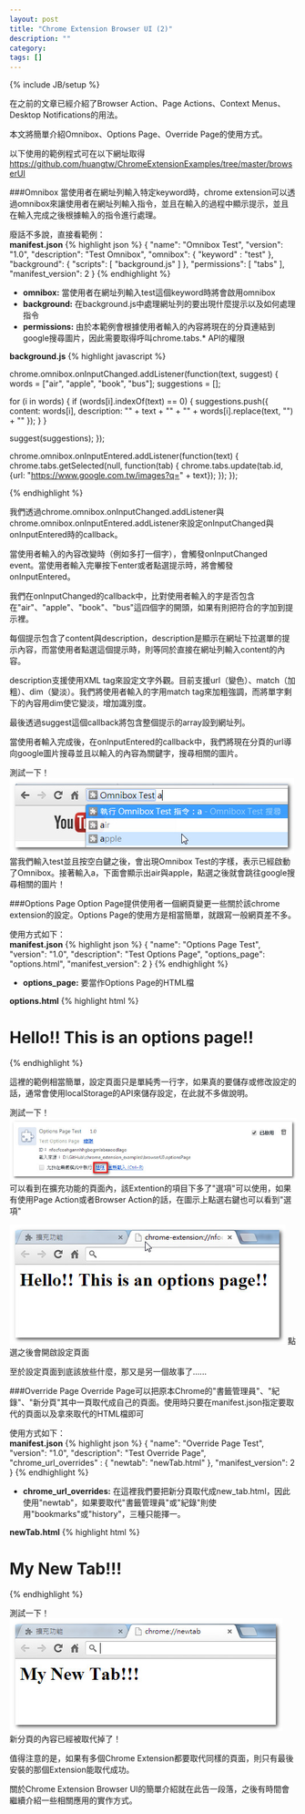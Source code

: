 ```yaml
---
layout: post
title: "Chrome Extension Browser UI (2)"
description: ""
category: 
tags: []
---
```

{% include JB/setup %}

在之前的文章已經介紹了Browser Action、Page Actions、Context Menus、Desktop Notifications的用法。

本文將簡單介紹Omnibox、Options Page、Override Page的使用方式。
<!--more-->
以下使用的範例程式可在以下網址取得   
<https://github.com/huangtw/ChromeExtensionExamples/tree/master/browserUI>

###Omnibox
當使用者在網址列輸入特定keyword時，chrome extension可以透過omnibox來讓使用者在網址列輸入指令，並且在輸入的過程中顯示提示，並且在輸入完成之後根據輸入的指令進行處理。

廢話不多說，直接看範例：   
**manifest.json**
{% highlight json %}
{
  "name": "Omnibox Test",
  "version": "1.0",
  "description": "Test Omnibox",
  "omnibox": {
    "keyword" : "test"
  },
  "background": {
    "scripts": [
      "background.js"
    ]
  },
  "permissions": [
    "tabs"
  ],
  "manifest_version": 2
}
{% endhighlight %}

- **omnibox:** 當使用者在網址列輸入test這個keyword時將會啟用omnibox
- **background:** 在background.js中處理網址列的要出現什麼提示以及如何處理指令
- **permissions:** 由於本範例會根據使用者輸入的內容將現在的分頁連結到google搜尋圖片，因此需要取得呼叫chrome.tabs.* API的權限

**background.js**
{% highlight javascript %}

chrome.omnibox.onInputChanged.addListener(function(text, suggest) {
  words = ["air", "apple", "book", "bus"];
  suggestions = [];

  for (i in words) {
    if (words[i].indexOf(text) == 0) {
      suggestions.push({
        content: words[i],
        description: "<match>" + text + "</match>" + "<dim>" + words[i].replace(text, "") + "</dim>"
      });
    }
  }

  suggest(suggestions);
});

chrome.omnibox.onInputEntered.addListener(function(text) {
  chrome.tabs.getSelected(null, function(tab) {
    chrome.tabs.update(tab.id, {url: "https://www.google.com.tw/images?q=" + text});
  });
});

{% endhighlight %}

我們透過chrome.omnibox.onInputChanged.addListener與chrome.omnibox.onInputEntered.addListener來設定onInputChanged與onInputEntered時的callback。

當使用者輸入的內容改變時（例如多打一個字），會觸發onInputChanged event。當使用者輸入完畢按下enter或者點選提示時，將會觸發onInputEntered。

我們在onInputChanged的callback中，比對使用者輸入的字是否包含在"air"、"apple"、"book"、"bus"這四個字的開頭，如果有則把符合的字加到提示裡。

每個提示包含了content與description，description是顯示在網址下拉選單的提示內容，而當使用者點選這個提示時，則等同於直接在網址列輸入content的內容。

description支援使用XML tag來設定文字外觀。目前支援url（變色）、match（加粗）、dim（變淡）。我們將使用者輸入的字用match tag來加粗強調，而將單字剩下的內容用dim使它變淡，增加識別度。

最後透過suggest這個callback將包含整個提示的array設到網址列。

當使用者輸入完成後，在onInputEntered的callback中，我們將現在分頁的url導向google圖片搜尋並且以輸入的內容為關鍵字，搜尋相關的圖片。

測試一下！   
<img src="/images/chrome_extension_browser_ui_2/omnibox.jpg"/>   
當我們輸入test並且按空白鍵之後，會出現Omnibox Test的字樣，表示已經啟動了Omnibox。接著輸入a，下面會顯示出air與apple，點選之後就會跳往google搜尋相關的圖片！

###Options Page
Option Page提供使用者一個網頁變更一些關於該chrome extension的設定。Options Page的使用方是相當簡單，就跟寫一般網頁差不多。

使用方式如下：   
**manifest.json**
{% highlight json %}
{
  "name": "Options Page Test",
  "version": "1.0",
  "description": "Test Options Page",
  "options_page": "options.html",
  "manifest_version": 2
}
{% endhighlight %}

- **options_page:** 要當作Options Page的HTML檔

**options.html**
{% highlight html %}
<h1>Hello!! This is an options page!!</h1>
{% endhighlight %}

這裡的範例相當簡單，設定頁面只是單純秀一行字，如果真的要儲存或修改設定的話，通常會使用localStorage的API來儲存設定，在此就不多做說明。

測試一下！   
<img src="/images/chrome_extension_browser_ui_2/options_page_1.jpg"/>   
可以看到在擴充功能的頁面內，該Extention的項目下多了"選項"可以使用，如果有使用Page Action或者Browser Action的話，在圖示上點選右鍵也可以看到"選項"

<img src="/images/chrome_extension_browser_ui_2/options_page_2.jpg"/>   
點選之後會開啟設定頁面

至於設定頁面到底該放些什麼，那又是另一個故事了......

###Override Page
Override Page可以把原本Chrome的"書籤管理員"、"紀錄"、"新分頁"其中一頁取代成自己的頁面。使用時只要在manifest.json指定要取代的頁面以及拿來取代的HTML檔即可

使用方式如下：   
**manifest.json**
{% highlight json %}
{
  "name": "Override Page Test",
  "version": "1.0",
  "description": "Test Override Page",
  "chrome_url_overrides" : {
    "newtab": "newTab.html"
  },
  "manifest_version": 2
}
{% endhighlight %}

- **chrome_url_overrides:** 在這裡我們要把新分頁取代成new_tab.html，因此使用"newtab"，如果要取代"書籤管理員"或"紀錄"則使用"bookmarks"或"history"，三種只能擇一。

**newTab.html**
{% highlight html %}
<h1>My New Tab!!!</h1>
{% endhighlight %}

測試一下！   
<img src="/images/chrome_extension_browser_ui_2/override_page.jpg"/>   
新分頁的內容已經被取代掉了！

值得注意的是，如果有多個Chrome Extension都要取代同樣的頁面，則只有最後安裝的那個Extension能取代成功。

關於Chrome Extension Browser UI的簡單介紹就在此告一段落，之後有時間會繼續介紹一些相關應用的實作方式。